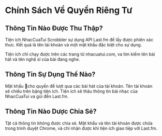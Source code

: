 # Chính Sách Về Quyền Riêng Tư
## Thông Tin Nào Được Thu Thập?
Tiện ích NhacCuaTui Scrobbler sự dụng API Last.fm để lấy được phiên xác thưc. Kết quả là tên tài khoản và một mật khẩu đặc biệt cho sự dụng.

Tiện ích chỉ chạy được trên các trang từ nhacuatui.com, va tìm kiếm tên bài hát và tên nghệ sĩ của bài đang nghe.

## Thông Tin Sự Dụng Thế Nào?
Mật khẩu cho quyền để lượt qua các bài hát của tài khoản. Tên tài khoản sẽ chiếu trên bặng tiện ích. Tiện ích sẽ thâu thông tin bài nhạc của NhacCuaTui va gủi đến Last.fm.

## Thông Tin Nào Dược Chia Sẻ?
Tật cả thông tin không được chia sẻ. Mật khẩu và tên tài khoản được chứa trong trình duyệt Chrome, và chỉ nhận được khi tiện ích giao tiệp với Last.fm.